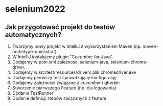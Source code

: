 # selenium2022

## Jak przygotować projekt do testów automatycznych?

1. Tworzymy nowy projekt w IntelliJ z wykorzystaniem Maven (np. maven-archetype-quickstart).
2. W IntelliJ instalujemy plugin "Cucumber for Java".
3. Dodajemy w pom.xml zależności selenium-java, selenium-chrome-driver.
4. Dodajemy w src/test/resources/drivers plik chromedriver.exe
5. Dodajemy pierwszy test sprawdzający konfigurację
6. Dodajemy zależności związane z cucumber i gherkin
7. Stworzenie pierwszego Feature (np. dla logowania)
8. Dodanie TestRunner
9. Dodanie definicji stepów związanych z feature
